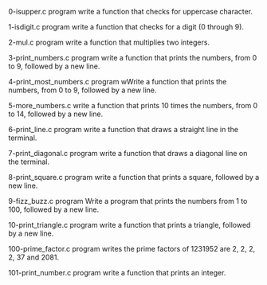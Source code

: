 0-isupper.c program write a function that checks for uppercase character.

1-isdigit.c program write a function that checks for a digit (0 through 9).

2-mul.c program write a function that multiplies two integers.

3-print_numbers.c program write a function that prints the numbers, from 0 to 9, followed by a new line.

4-print_most_numbers.c program wWrite a function that prints the numbers, from 0 to 9, followed by a new line.

5-more_numbers.c write a function that prints 10 times the numbers, from 0 to 14, followed by a new line.

6-print_line.c program write a function that draws a straight line in the terminal.

7-print_diagonal.c program write a function that draws a diagonal line on the terminal.

8-print_square.c program write a function that prints a square, followed by a new line.

9-fizz_buzz.c program Write a program that prints the numbers from 1 to 100, followed by a new line.

10-print_triangle.c program write a function that prints a triangle, followed by a new line.

100-prime_factor.c program writes the prime factors of 1231952 are 2, 2, 2, 2, 37 and 2081.

101-print_number.c program write a function that prints an integer.